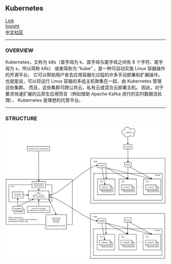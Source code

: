 ## Kubernetes
[Link](https://kubernetes.io/docs/home/)  
[Insight](https://zhuanlan.zhihu.com/p/53260098)  
[中文社区](http://docs.kubernetes.org.cn/)  

---
### OVERVIEW  
Kubernetes，又称为 k8s（首字母为 k、首字母与尾字母之间有 8 个字符、尾字母为 s，所以简称 k8s）
或者简称为 “kube” ，是一种可自动实施 Linux 容器操作的开源平台。
它可以帮助用户省去应用容器化过程的许多手动部署和扩展操作。
也就是说，可以将运行 Linux 容器的多组主机聚集在一起，由 Kubernetes 管理这些集群。
而且，这些集群可跨公共云、私有云或混合云部署主机。
因此，对于要求快速扩展的云原生应用而言（例如借助 Apache Kafka 进行的实时数据流处理），
Kubernetes 是理想的托管平台。

---
### STRUCTURE  
![](src/Structure_0.jpeg)
